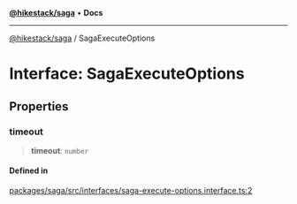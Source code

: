 [**@hikestack/saga**](/official/reference/saga/index.md) • **Docs**

***

[@hikestack/saga](/official/reference/saga/globals.md) / SagaExecuteOptions

# Interface: SagaExecuteOptions

## Properties

### timeout

> **timeout**: `number`

#### Defined in

[packages/saga/src/interfaces/saga-execute-options.interface.ts:2](https://github.com/hikestack/hike/blob/928de04fa91eff5cc11ce6874f171775c7eb9f5a/packages/saga/src/interfaces/saga-execute-options.interface.ts#L2)
